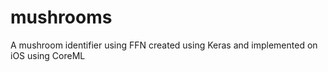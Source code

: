 # mushrooms
A mushroom identifier using FFN created using Keras and implemented on iOS using CoreML
